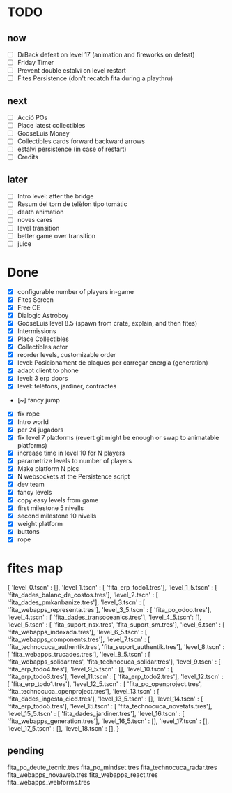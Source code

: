 # TODO

## now

- [ ] DrBack defeat on level 17 (animation and fireworks on defeat)
- [ ] Friday Timer
- [ ] Prevent double estalvi on level restart
- [ ] Fites Persistence (don't recatch fita during a playthru)

## next

- [ ] Acció POs
- [ ] Place latest collectibles
- [ ] GooseLuis Money
- [ ] Collectibles cards forward backward arrows
- [ ] estalvi persistence (in case of restart)
- [ ] Credits

## later

- [ ] Intro level: after the bridge
- [ ] Resum del torn de telèfon tipo tomàtic
- [ ] death animation
- [ ] noves cares
- [ ] level transition
- [ ] better game over transition
- [ ] juice

# Done

- [x] configurable number of players in-game
- [x] Fites Screen
- [x] Free CE
- [x] Dialogic Astroboy
- [x] GooseLuis level 8.5 (spawn from crate, explain, and then fites)
- [x] Intermissions
- [x] Place Collectibles
- [x] Collectibles actor
- [x] reorder levels, customizable order
- [x] level: Posicionament de plaques per carregar energia (generation)
- [x] adapt client to phone
- [x] level: 3 erp doors
- [x] level: telèfons, jardiner, contractes
- [~] fancy jump
- [x] fix rope
- [x] Intro world
- [x] per 24 jugadors
- [x] fix level 7 platforms (revert git might be enough or swap to animatable platforms)
- [x] increase time in level 10 for N players
- [x] parametrize levels to number of players
- [x] Make platform N pics
- [x] N websockets at the Persistence script
- [x] dev team
- [x] fancy levels
- [x] copy easy levels from game
- [x] first milestone 5 nivells
- [x] second milestone 10 nivells
- [x] weight platform
- [x] buttons
- [x] rope

# fites map

{
'level_0.tscn' : [],
'level_1.tscn' : [ 'fita_erp_todo1.tres'],
'level_1_5.tscn' : [ 'fita_dades_balanc_de_costos.tres'],
'level_2.tscn' : [ 'fita_dades_pmkanbanize.tres'],
'level_3.tscn' : [ 'fita_webapps_representa.tres'],
'level_3_5.tscn' : [ 'fita_po_odoo.tres'],
'level_4.tscn' : [ 'fita_dades_transoceanics.tres'],
'level_4_5.tscn': [],
'level_5.tscn' : [ 'fita_suport_nsx.tres', 'fita_suport_sm.tres'],
'level_6.tscn' : [ 'fita_webapps_indexada.tres'],
'level_6_5.tscn' : [ 'fita_webapps_components.tres'],
'level_7.tscn' : [ 'fita_technocuca_authentik.tres', 'fita_suport_authentik.tres'],
'level_8.tscn' : [ 'fita_webapps_trucades.tres'],
'level_8_5.tscn' : [ 'fita_webapps_solidar.tres', 'fita_technocuca_solidar.tres'],
'level_9.tscn' : [ 'fita_erp_todo4.tres'],
'level_9_5.tscn' : [],
'level_10.tscn' : [ 'fita_erp_todo3.tres'],
'level_11.tscn' : [ 'fita_erp_todo2.tres'],
'level_12.tscn' : [ 'fita_erp_todo1.tres'],
'level_12_5.tscn' : [ 'fita_po_openproject.tres', 'fita_technocuca_openproject.tres'],
'level_13.tscn' : [ 'fita_dades_ingesta_cicd.tres'],
'level_13_5.tscn' : [],
'level_14.tscn' : [ 'fita_erp_todo5.tres'],
'level_15.tscn' : [ 'fita_technocuca_novetats.tres'],
'level_15_5.tscn' : [ 'fita_dades_jardiner.tres'],
'level_16.tscn' : [ 'fita_webapps_generation.tres'],
'level_16_5.tscn' : [],
'level_17.tscn' : [],
'level_17_5.tscn' : [],
'level_18.tscn' : [],
}

## pending

fita_po_deute_tecnic.tres
fita_po_mindset.tres
fita_technocuca_radar.tres
fita_webapps_novaweb.tres
fita_webapps_react.tres
fita_webapps_webforms.tres

